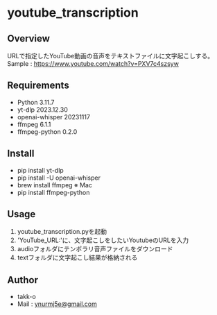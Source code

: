 # youtube_transcription

## Overview
URLで指定したYouTube動画の音声をテキストファイルに文字起こしする。
Sample : https://www.youtube.com/watch?v=PXV7c4szsyw

## Requirements
- Python 3.11.7
- yt-dlp 2023.12.30
- openai-whisper 20231117
- ffmpeg 6.1.1
- ffmpeg-python 0.2.0

## Install
- pip install yt-dlp
- pip install -U openai-whisper
- brew install ffmpeg               ※ Mac
- pip install ffmpeg-python

## Usage
1. youtube_transcription.pyを起動
1. 'YouTube_URL:'に、文字起こしをしたいYoutubeのURLを入力
1. audioフォルダにテンポラリ音声ファイルをダウンロード
1. textフォルダに文字起こし結果が格納される

## Author
- takk-o
- Mail : ynurmj5e@gmail.com
